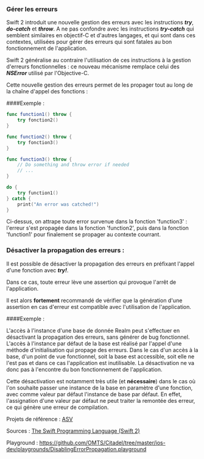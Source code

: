 ### Gérer les erreurs

Swift 2 introduit une nouvelle gestion des erreurs avec les instructions ***try***, ***do-catch*** et ***throw***.
A ne pas confondre avec les instructions ***try-catch*** qui semblent similaires en objectif-C et d'autres langages, et qui sont dans ces contextes, utilisées pour gérer des erreurs qui sont fatales au bon fonctionnement de l'application.

Swift 2 généralise au contraire l'utilisation de ces instructions à la gestion d'erreurs fonctionnelles : ce nouveau mécanisme remplace celui des ***NSError*** utilisé par l'Objective-C.

Cette nouvelle gestion des erreurs permet de les propager tout au long de la chaîne d'appel des fonctions :

####Exemple :

```swift
func function1() throw {
    try fonction2()
}

func function2() throw {
    try fonction3()
}

func function3() throw {
    // Do something and throw error if needed
    // ...
}

do {
    try function1()
} catch {
    print("An error was catched!")
}
```

Ci-dessus, on attrape toute error survenue dans la fonction 'function3' : l'erreur s'est propagée dans la fonction 'function2', puis dans la fonction 'function1' pour finalement se propager au contexte courrant.

### Désactiver la propagation des erreurs :

Il est possible de désactiver la propagation des erreurs en préfixant l'appel d'une fonction avec ***try!***.

Dans ce cas, toute erreur lève une assertion qui provoque l'arrêt de l'application.

Il est alors **fortement** recommandé de vérifier que la génération d'une assertion en cas d'erreur est compatible avec l'utilisation de l'application.

####Exemple :

L'accès à l'instance d'une base de donnée Realm peut s'effectuer en désactivant la propagation des erreurs, sans générer de bug fonctionnel.
L'accès à l'instance par défaut de la base est réalisé par l'appel d'une méthode d'initialisation qui propage des erreurs. Dans le cas d'un accès à la base, d'un point de vue fonctionnel, soit la base est accessible, soit elle ne l'est pas et dans ce cas l'application est inutilisable. La désactivation ne va donc pas à l'encontre du bon fonctionnement de l'application.

Cette désactivation est notamment très utile (et **nécessaire**) dans le cas où l'on souhaite passer une instance de la base en paramètre d'une fonction, avec comme valeur par défaut l'instance de base par défaut. En effet, l'assignation d'une valeur par défaut ne peut traiter la remontée des erreur, ce qui génère une erreur de compilation.

Projets de référence :  [ASV](https://github.com/OMTS/ASV.git)

Sources : [The Swift Programming Language (Swift 2)](https://developer.apple.com/library/ios/documentation/Swift/Conceptual/Swift_Programming_Language/ErrorHandling.html#//apple_ref/doc/uid/TP40014097-CH42-ID508)

Playground : https://github.com/OMTS/Citadel/tree/master/ios-dev/playgrounds/DisablingErrorPropagation.playground